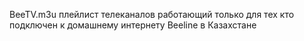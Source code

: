 BeeTV.m3u плейлист телеканалов работающий только для тех кто подключен к домашнему интернету Beeline в Казахстане
